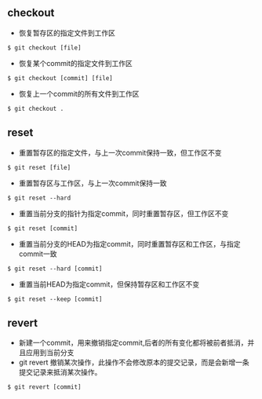 ## checkout

* 恢复暂存区的指定文件到工作区
```
$ git checkout [file]
```
* 恢复某个commit的指定文件到工作区
```
$ git checkout [commit] [file]
```
* 恢复上一个commit的所有文件到工作区
```
$ git checkout .
```

## reset

* 重置暂存区的指定文件，与上一次commit保持一致，但工作区不变
```
$ git reset [file]
```
* 重置暂存区与工作区，与上一次commit保持一致
```
$ git reset --hard
```
* 重置当前分支的指针为指定commit，同时重置暂存区，但工作区不变
```
$ git reset [commit]
```
* 重置当前分支的HEAD为指定commit，同时重置暂存区和工作区，与指定commit一致
```
$ git reset --hard [commit]
```
* 重置当前HEAD为指定commit，但保持暂存区和工作区不变
```
$ git reset --keep [commit]
```

## revert

* 新建一个commit，用来撤销指定commit,后者的所有变化都将被前者抵消，并且应用到当前分支
* git revert 撤销某次操作，此操作不会修改原本的提交记录，而是会新增一条提交记录来抵消某次操作。
```
$ git revert [commit]
```

